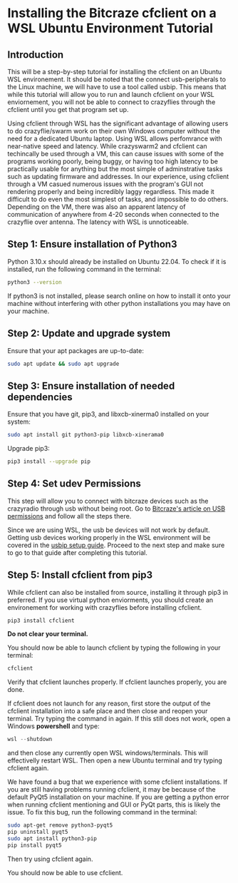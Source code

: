 # Installing the Bitcraze cfclient on a WSL Ubuntu Environment Tutorial

## Introduction

This will be a step-by-step tutorial for installing the cfclient on an Ubuntu WSL environement. It should be noted that the connect usb-peripherals to the Linux machine, we will have to use a tool called usbip. This means that while this tutorial will allow you to run and launch cfclient on your WSL enviornement, you will not be able to connect to crazyflies through the cfclient until you get that program set up. 

Using cfclient through WSL has the significant advantage of allowing users to do crazyflie/swarm work on their own Windows computer without the need for a dedicated Ubuntu laptop. Using WSL allows perfomrance with near-native speed and latency. While crazyswarm2 and cfclient can techincally be used through a VM, this can cause issues with some of the programs working poorly, being buggy, or having too high latency to be practically usable for anything but the most simple of adminstrative tasks such as updating firmware and addresses. In our experience, using cfclient through a VM casued numerous issues with the program's GUI not rendering properly and being incredibly laggy regardless. This made it difficult to do even the most simplest of tasks, and impossible to do others. Depending on the VM, there was also an apparent latency of communication of anywhere from 4-20 seconds when connected to the crazyflie over antenna. The latency with WSL is unnoticeable. 

## Step 1: Ensure installation of Python3 
Python 3.10.x should already be installed on Ubuntu 22.04. To check if it is installed, run the following command in the terminal:
``` bash
python3 --version
```
If python3 is not installed, please search online on how to install it onto your machine without interfering with other python installations you may have on your machine. 


## Step 2: Update and upgrade system

Ensure that your apt packages are up-to-date:
``` bash
sudo apt update && sudo apt upgrade
```

## Step 3: Ensure installation of needed dependencies

Ensure that you have git, pip3, and libxcb-xinerma0 installed on your system: 
``` bash
sudo apt install git python3-pip libxcb-xinerama0
```

Upgrade pip3:
``` bash
pip3 install --upgrade pip
```

## Step 4: Set udev Permissions

This step will allow you to connect with bitcraze devices such as the crazyradio through usb without being root. Go to [Bitcraze's article on USB permissions](https://www.bitcraze.io/documentation/repository/crazyflie-lib-python/master/installation/usb_permissions/) and follow all the steps there. 

Since we are using WSL, the usb be devices will not work by default. Getting usb devices working properly in the WSL environment will be covered in the [usbip setup guide](). Proceed to the next step and make sure to go to that guide after completing this tutorial. 


## Step 5: Install cfclient from pip3

While cfclient can also be installed from source, installing it through pip3 in preferred. If you use virtual python enviorments, you should create an environement for working with crazyflies before installing cfclient. 
``` bash
pip3 install cfclient
```
**Do not clear your terminal.**

You should now be able to launch cfclient by typing the following in your terminal: 
``` bash
cfclient
```
Verify that cfclient launches properly. If cfclient launches properly, you are done. 

If cfclient does not launch for any reason, first store the output of the cfclient installation into a safe place and then close and reopen your terminal. Try typing the command in again. If this still does not work, open a Windows **powershell** and type:

``` powershell
wsl --shutdown
```
and then close any currently open WSL windows/terminals. This will effectivelly restart WSL. Then open a new Ubuntu terminal and try typing cfclient again. 


We have found a bug that we experience with some cfclient installations. If you are still having problems running cfclient, it may be because of the default PyQt5 installation on your machine. If you are getting a python error when running cfclient mentioning and GUI or PyQt parts, this is likely the issue. To fix this bug, run the following command in the terminal:

``` bash
sudo apt-get remove python3-pyqt5
pip uninstall pyqt5
sudo apt install python3-pip
pip install pyqt5 
```

Then try using cfclient again. 

You should now be able to use cfclient. 